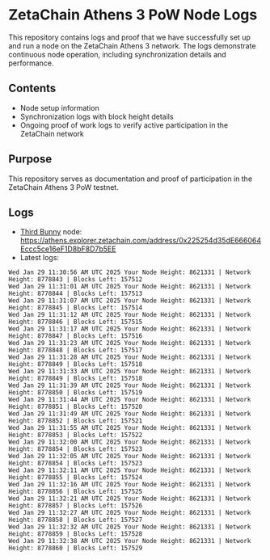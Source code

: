 # ZetaChain Athens 3 PoW Node Logs
This repository contains logs and proof that we have successfully set up and run a node on the ZetaChain Athens 3 network. The logs demonstrate continuous node operation, including synchronization details and performance.

## Contents
- Node setup information
- Synchronization logs with block height details
- Ongoing proof of work logs to verify active participation in the ZetaChain network

## Purpose
This repository serves as documentation and proof of participation in the ZetaChain Athens 3 PoW testnet.

## Logs

- [Third Bunny](https://thirdbunny.xyz/) node: https://athens.explorer.zetachain.com/address/0x225254d35dE666064Eccc5ce16eF1D8bF8D7b5EE
- Latest logs:
```
Wed Jan 29 11:30:56 AM UTC 2025 Your Node Height: 8621331 | Network Height: 8778843 | Blocks Left: 157512
Wed Jan 29 11:31:01 AM UTC 2025 Your Node Height: 8621331 | Network Height: 8778844 | Blocks Left: 157513
Wed Jan 29 11:31:07 AM UTC 2025 Your Node Height: 8621331 | Network Height: 8778845 | Blocks Left: 157514
Wed Jan 29 11:31:12 AM UTC 2025 Your Node Height: 8621331 | Network Height: 8778846 | Blocks Left: 157515
Wed Jan 29 11:31:17 AM UTC 2025 Your Node Height: 8621331 | Network Height: 8778847 | Blocks Left: 157516
Wed Jan 29 11:31:23 AM UTC 2025 Your Node Height: 8621331 | Network Height: 8778848 | Blocks Left: 157517
Wed Jan 29 11:31:28 AM UTC 2025 Your Node Height: 8621331 | Network Height: 8778849 | Blocks Left: 157518
Wed Jan 29 11:31:33 AM UTC 2025 Your Node Height: 8621331 | Network Height: 8778849 | Blocks Left: 157518
Wed Jan 29 11:31:39 AM UTC 2025 Your Node Height: 8621331 | Network Height: 8778850 | Blocks Left: 157519
Wed Jan 29 11:31:44 AM UTC 2025 Your Node Height: 8621331 | Network Height: 8778851 | Blocks Left: 157520
Wed Jan 29 11:31:49 AM UTC 2025 Your Node Height: 8621331 | Network Height: 8778852 | Blocks Left: 157521
Wed Jan 29 11:31:55 AM UTC 2025 Your Node Height: 8621331 | Network Height: 8778853 | Blocks Left: 157522
Wed Jan 29 11:32:00 AM UTC 2025 Your Node Height: 8621331 | Network Height: 8778854 | Blocks Left: 157523
Wed Jan 29 11:32:05 AM UTC 2025 Your Node Height: 8621331 | Network Height: 8778854 | Blocks Left: 157523
Wed Jan 29 11:32:11 AM UTC 2025 Your Node Height: 8621331 | Network Height: 8778855 | Blocks Left: 157524
Wed Jan 29 11:32:16 AM UTC 2025 Your Node Height: 8621331 | Network Height: 8778856 | Blocks Left: 157525
Wed Jan 29 11:32:21 AM UTC 2025 Your Node Height: 8621331 | Network Height: 8778857 | Blocks Left: 157526
Wed Jan 29 11:32:27 AM UTC 2025 Your Node Height: 8621331 | Network Height: 8778858 | Blocks Left: 157527
Wed Jan 29 11:32:32 AM UTC 2025 Your Node Height: 8621331 | Network Height: 8778859 | Blocks Left: 157528
Wed Jan 29 11:32:38 AM UTC 2025 Your Node Height: 8621331 | Network Height: 8778860 | Blocks Left: 157529
```
